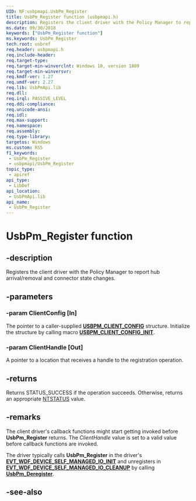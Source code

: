 ```yaml
---
UID: NF:usbpmapi.UsbPm_Register
title: UsbPm_Register function (usbpmapi.h)
description: Registers the client driver with the Policy Manager to report hub arrival/removal and connector state changes.
ms.date: 09/30/2018
keywords: ["UsbPm_Register function"]
ms.keywords: UsbPm_Register
tech.root: usbref
req.header: usbpmapi.h
req.include-header: 
req.target-type: 
req.target-min-winverclnt: Windows 10, version 1809
req.target-min-winversvr: 
req.kmdf-ver: 1.27
req.umdf-ver: 2.27
req.lib: UsbPmApi.lib
req.dll: 
req.irql: PASSIVE_LEVEL
req.ddi-compliance: 
req.unicode-ansi: 
req.idl: 
req.max-support: 
req.namespace: 
req.assembly: 
req.type-library: 
targetos: Windows
ms.custom: RS5
f1_keywords:
 - UsbPm_Register
 - usbpmapi/UsbPm_Register
topic_type:
 - apiref
api_type:
 - LibDef
api_location:
 - UsbPmApi.lib
api_name:
 - UsbPm_Register
---
```


# UsbPm_Register function


## -description

Registers the client driver with the Policy Manager to report hub arrival/removal and connector state changes.

## -parameters

### -param ClientConfig [In]

The pointer to a caller-supplied [**USBPM_CLIENT_CONFIG**](ns-usbpmapi-_usbpm_client_config.md) structure. Initialize the structure by calling macro [**USBPM_CLIENT_CONFIG_INIT**](nf-usbpmapi-usbpm_client_config_init.md).

### -param ClientHandle [Out]

A pointer to a location that receives a handle to the registration operation.

## -returns

Returns STATUS_SUCCESS if the operation succeeds. Otherwise, returns an appropriate [NTSTATUS](/windows-hardware/drivers/kernel/ntstatus-values) value.

## -remarks

The client driver's callback functions might start getting invoked before **UsbPm_Register** returns. The _ClientHandle_ value is set to a valid value before callback functions are invoked. 

The driver typically calls **UsbPm_Register** in the driver's [**EVT_WDF_DEVICE_SELF_MANAGED_IO_INIT**](../wdfdevice/nc-wdfdevice-evt_wdf_device_self_managed_io_init.md) and unregisters in [**EVT_WDF_DEVICE_SELF_MANAGED_IO_CLEANUP**](../wdfdevice/nc-wdfdevice-evt_wdf_device_self_managed_io_cleanup.md) by calling [**UsbPm_Deregister**](nf-usbpmapi-usbpm_deregister.md).

## -see-also
